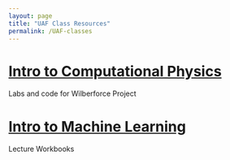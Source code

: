 ```yaml
---
layout: page
title: "UAF Class Resources"
permalink: /UAF-classes
---
```

# [Intro to Computational Physics](UAF/ComputationalPhysics/CompPhys.md)

Labs and code for Wilberforce Project


# [Intro to Machine Learning](UAF/MachineLearning/UAF-ML-Module.md)

Lecture Workbooks




